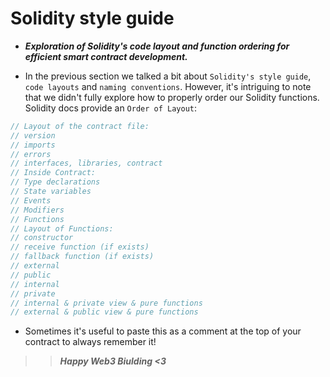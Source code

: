 # Solidity style guide
- ***Exploration of Solidity's code layout and function ordering for efficient smart contract development.***

- In the previous section we talked a bit about `Solidity's style guide`, `code layouts` and `naming conventions`. However, it's intriguing to note that we didn't fully explore how to properly order our Solidity functions. Solidity docs provide an `Order of Layout`:

```javascript
// Layout of the contract file:
// version
// imports
// errors
// interfaces, libraries, contract
// Inside Contract:
// Type declarations
// State variables
// Events
// Modifiers
// Functions
// Layout of Functions:
// constructor
// receive function (if exists)
// fallback function (if exists)
// external
// public
// internal
// private
// internal & private view & pure functions
// external & public view & pure functions
```

- Sometimes it's useful to paste this as a comment at the top of your contract to always remember it!

>> ***Happy Web3 Biulding <3***
